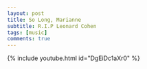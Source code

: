 ```yaml
---
layout: post
title: So Long, Marianne
subtitle: R.I.P Leonard Cohen
tags: [music]
comments: true
---
```


{% include youtube.html id="DgEiDc1aXr0" %}

